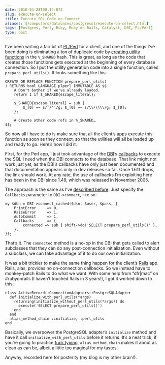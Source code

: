```yaml
--- 
date: 2010-04-28T00:14:07Z
slug: execute-on-select
title: Execute SQL Code on Connect
aliases: [/computers/databases/postgresql/execute-on-select.html]
tags: [Postgres, Perl, Ruby, Ruby on Rails, Catalyst, DBI, PL/Perl]
type: post
---
```


I’ve been writing a fair bit of [PL/Perl] for a client, and one of the things
I’ve been doing is eliminating a ton of duplicate code by [creating utility
functions] in the `%_SHARED` hash. This is great, as long as the code that
creates those functions gets executed at the beginning of every database
connection. So I put the utility generation code into a single function, called
`prepare_perl_utils()`. It looks something like this:

    CREATE OR REPLACE FUNCTION prepare_perl_utils(
    ) RETURNS bool LANGUAGE plperl IMMUTABLE AS $$
        # Don't bother if we've already loaded.
        return 1 if $_SHARED{escape_literal};

        $_SHARED{escape_literal} = sub {
            $_[0] =~ s/'/''/g; $_[0] =~ s/\\/\\\\/g; $_[0];
        };

        # Create other code refs in %_SHARED…
    $$;

So now all I have to do is make sure that all the client’s apps execute this
function as soon as they connect, so that the utilities will all be loaded up
and ready to go. Here’s how I did it.

First, for the Perl app, I just took advantage of the [DBI]’s [callbacks] to
execute the SQL I need when the DBI connects to the database. That link might
not work just yet, as the DBI’s callbacks have only just been documented and
that documentation appears only in dev releases so far. Once 1.611 drops, the
link should work. At any rate, the use of callbacks I’m exploiting here has been
in the DBI since 1.49, which was released in November 2005.

The approach is the same as I’ve [described before][]: Just specify the
`Callbacks` parameter to `DBI->connect`, like so:

    my $dbh = DBI->connect_cached($dsn, $user, $pass, {
        PrintError     => 0,
        RaiseError     => 1,
        AutoCommit     => 1,
        Callbacks      => {
            connected => sub { shift->do('SELECT prepare_perl_utils()' },
        },
    });

That’s it. The `connected` method is a no-op in the DBI that gets called to
alert subclasses that they can do any post-connection initialization. Even
without a subclass, we can take advantage of it to do our own initialization.

It was a bit trickier to make the same thing happen for the client’s [Rails]
app. Rails, alas, provides no on-connection callbacks. So we instead have to
monkey-patch Rails to do what we want. With some help from “dfr\|mac” on
\#rubyonrails (I haven’t touched Rails in 3 years!), I got it worked down to
this:

    class ActiveRecord::ConnectionAdapters::PostgreSQLAdapter
      def initialize_with_perl_utils(*args)
        returning(initialize_without_perl_utils(*args)) do
          execute('SELECT prepare_perl_utils()')
        end
      end
      alias_method_chain :initialize, :perl_utils
    end

Basically, we overpower the PostgreSQL adapter’s `initialize` method and have it
call `initialize_with_perl_utils` before it returns. It’s a neat trick; if
you’re going to practice [fuck typing], `alias_method_chain` makes it about as
clean as can be, albeit a little too magical for my tastes.

Anyway, recorded here for posterity (my blog is my other brain!).

  [PL/Perl]: http://www.postgresql.org/docs/current/static/plperl.html
  [creating utility functions]: http://www.depesz.com/index.php/2008/08/01/writing-sprintf-and-overcoming-limitations-in-plperl/
  [DBI]: http://dbi.perl.org/
  [callbacks]: http://search.cpan.org/dist/DBI/DBI.pm#Callbacks_(hash_ref)
  [described before]: /computers/programming/perl/dbi-connect-cached-hack.html
  [Rails]: http://rubyonrails.org/
  [fuck typing]: /computers/programming/methodology/fuck-typing.html
